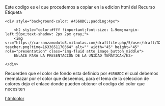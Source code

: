 Este codigo es el que procedemos a copiar en la edicion html del Recurso Etiqueta
```
<div style="background-color: #4568DC;;padding:4px">

    <h2 style="color:#fff !important;font-size: 1.9em;margin-left:50px;text-shadow: 2px 2px gray;">
    <img src="https://carranzamodulo3.milaulas.com/draftfile.php/5/user/draft/327760755/016-teacher.png?time=1633651170364" alt="" width="45" height="45" role="presentation" class="img-fluid atto_image_button_middle">
    ENLACE PARA LA PRESENTACION DE LA UNIDAD TEMÁTICA</h2>

</div>
```
Recuerden que el color de fondo esta definido por ```#4568DC``` el cual debemos reemplazar por el color que deseemos, para el tema de la seleccion de colores dejo el enlace donde pueden obtener el codigo del color que necesiten

[htmlcolor](https://htmlcolorcodes.com/es/)
